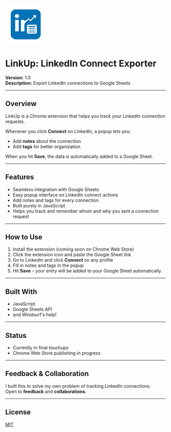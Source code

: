 ![LinkUp Logo](icons/icon128.png) 

# LinkUp: LinkedIn Connect Exporter 

**Version:** 1.0  
**Description:** Export LinkedIn connections to Google Sheets  

---

## Overview
LinkUp is a Chrome extension that helps you track your LinkedIn connection requests.  

Whenever you click **Connect** on LinkedIn, a popup lets you:  
- Add **notes** about the connection  
- Add **tags** for better organization  

When you hit **Save**, the data is automatically added to a Google Sheet.  

---

## Features
- Seamless integration with Google Sheets  
- Easy popup interface on LinkedIn connect actions  
- Add notes and tags for every connection  
- Built purely in JavaScript  
- Helps you track and remember whom and why you sent a connection request  

---

## How to Use
1. Install the extension (coming soon on Chrome Web Store)  
2. Click the extension icon and paste the Google Sheet link  
3. Go to LinkedIn and click **Connect** on any profile  
4. Fill in notes and tags in the popup  
5. Hit **Save** – your entry will be added to your Google Sheet automatically  

---

## Built With
- JavaScript  
- Google Sheets API  
- and Windsurf's help! 

---

## Status
- Currently in final touchups  
- Chrome Web Store publishing in progress  

---

## Feedback & Collaboration
I built this to solve my own problem of tracking LinkedIn connections.  
Open to **feedback** and **collaborations**.  

---

## License
[MIT](LICENSE)  
